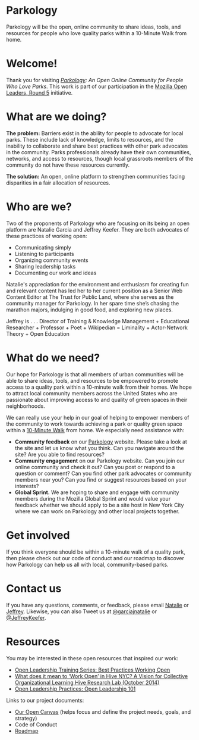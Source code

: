 # Parkology
Parkology will be the open, online community to share ideas, tools, and resources for people who love quality parks within a 10-Minute Walk from home.

# Welcome!
Thank you for visiting <i><a href="www.parkology.org">Parkology</a>: An Open Online Community for People Who Love Parks</i>. This work is part of our participation in the <a href="https://mozilla.github.io/leadership-training/">Mozilla Open Leaders, Round 5</a> initiative.

# What are we doing?
<b> The problem:</b> 
Barriers exist in the ability for people to advocate for local parks. These include lack of knowledge, limits to resources, and the inability to collaborate and share best practices with other park advocates in the community. Parks professionals already have their own communities, networks, and access to resources, though local grassroots members of the community do not have these resources currently. 

<b>The solution:</b> 
An open, online platform to strengthen communities facing disparities in a fair allocation of resources.

# Who are we?
Two of the proponents of Parkology who are focusing on its being an open platform are Natalie Garcia and Jeffrey Keefer. They are both advocates of these practices of working open: 
- Communicating simply
- Listening to participants
- Organizing community events
- Sharing leadership tasks
- Documenting our work and ideas

Natalie's appreciation for the environment and enthusiasm for creating fun and relevant content has led her to her current position as a Senior Web Content Editor at The Trust for Public Land, where she serves as the community manager for Parkology. In her spare time she’s chasing the marathon majors, indulging in good food, and exploring new places. 

Jeffrey is . . . Director of Training & Knowledge Management + Educational Researcher + Professor + Poet + Wikipedian = Liminality + Actor-Network Theory + Open Education 

# What do we need?
Our hope for Parkology is that all members of urban communities will be able to share ideas, tools, and resources to be empowered to promote access to a quality park within a 10-minute walk from their homes. We hope to attract local community members across the United States who are passionate about improving access to and quality of green spaces in their neighborhoods. 

We can really use your help in our goal of helping to empower members of the community to work towards achieving a park or quality green space within a <a href="10minutewalk.org">10-Minute Walk</a> from home. We especially need assistance with:
- <b>Community feedback</b> on our <a href="www.parkology.org">Parkology</a> website. Please take a look at the site and let us know what you think. Can you navigate around the site? Are you able to find resources?
- <b>Community engagement</b> on our Parkology website. Can you join our online community and check it out? Can you post or respond to a question or comment? Can you find other park advocates or community members near you? Can you find or suggest resources based on your interests?
- <b>Global Sprint.</b> We are hoping to share and engage with community members during the Mozilla Global Sprint and would value your feedback whether we should apply to be a site host in New York City where we can work on Parkology and other local projects together. 

# Get involved
If you think everyone should be within a 10-minute walk of a quality park, then please check out our code of conduct and our roadmap to discover how Parkology can help us all with local, community-based parks. 

# Contact us
If you have any questions, comments, or feedback, please email <a href="mailto:natalie.garcia@tpl.org">Natalie</a> or <a href="mailto:jeffrey.keefer@tpl.org">Jeffrey</a>. Likewise, you can also Tweet us at <a href="https://twitter.com/garciajnatalie">@garciajnatalie</a> or <a href="https://twitter.com/JeffreyKeefer">@JeffreyKeefer</a>.

# Resources
You may be interested in these open resources that inspired our work:
- <a href="https://mozilla.github.io/open-leadership-training-series/articles/open-leadership-outro-and-next-steps/next-steps-for-open-leadership/">Open Leadership Training Series: Best Practices Working Open</a>
- <a href="https://hiveresearchlab.files.wordpress.com/2014/12/what-does-it-mean-to-work-open-in-hive-nyc-hive-research-lab-october-2014.pdf">What does it mean to ‘Work Open’ in Hive NYC? A Vision for Collective Organizational Learning Hive Research Lab (October 2014)</a> 
- <a href="https://mozilla.teachable.com/courses/open-leadership-101/lectures/2337261">Open Leadership Practices: Open Leadership 101</a>

Links to our project documents:
- <a href="https://drive.google.com/open?id=1xu62ihxwXyiv1_nscbNWf2WEFdN75vxZA8UMfdPtdrA">Our Open Canvas</a> (helps focus and define the project needs, goals, and strategy)
- Code of Conduct
- <a href="https://docs.google.com/document/d/1grbyKIVxqvSgb_3tg93BxDtgR6ZQzLcXCy8W_p9ceo8/edit?usp=sharing">Roadmap</a>
